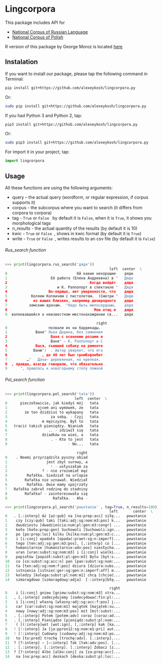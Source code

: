 # Lingcorpora

This package includes API for 
* [National Corpus of Russian Language](http://www.ruscorpora.ru)
* [National Corpus of Polish](http://nkjp.pl)

R version of this package by George Moroz is located [here](https://github.com/agricolamz/lingcorpora.R)

## Instalation

If you want to install our package, please tap the following command in Terminal:

```bash
pip install git+https://github.com/alexeykosh/lingcorpora.py
```

Or:

```bash
sudo pip install git+https://github.com/alexeykosh/lingcorpora.py
```

If you had Python 3 and Python 2, tap:

```bash
pip3 install git+https://github.com/alexeykosh/lingcorpora.py
```

Or:

```bash
sudo pip3 install git+https://github.com/alexeykosh/lingcorpora.py
```


For import it in your project, tap:

```python
import lingcorpora
```

## Usage
All these functions are using the following arguments:
* query – the actual query (wordform, or regular expression, if corpus supports it)
* corpus - the subcorpus where you want to search (it differs from corpora to corpora)
* tag - ```True``` or ```False ``` by default it is ```False```, when it is ```True```, it shows you morphological tags
* n_results - the actual quantity of the results (by default it is 10)
* kwic - ```True``` or ```False ```, shows in kwic format (by default it is ```True```)
* write - ```True``` or ```False ```, writes results to an csv file (by default it is ```False```)

###### Rus_search function
```python
>>> print(lingcorpora.rus_search('дядя'))
                                                left  center  \
0                                Ой какие нехорошие    дяди    
1                    Её работа (Елена Андреевна) в "   Дяде    
2                                      Когда войдёт    дядя    
3                       и К. Раппопорт в спектакле "   Дядя    
4                   Во-первых, нет уверенности, что    дядя    
5           Коляем Коляичем с пистолетом.  (Смотри "   Дядю    
6            из ваших близких, например двоюродного    дяди    
7          земским врачам.  "Надо быть милосердным,    дядя    
8                                        Мои отец и    дядя    
9  волновавшейся о неизвестном местонахождении св...   дяди    

                                          right  
0                   позвали их на баррикады.     
1             Ване" Льва Додина, без сомнения    
2                    Ваня с осенними розами и    
3                    Ваня" ― К. Раппопорт и С    
4             Вася, съевший собаку на ремонте    
5            Ваню")  . Автор уверяет, что его    
6                , до 40 лет был тромбофлебит    
7         …"   Дача― деревянная, но крепкая.     
8  , правда, всегда говорили, что обязательно    
9      ", пришлась к новогоднему столу ложкой    

```

###### Pol_search function

```python
>>> print(lingcorpora.pol_search('tata'))
                                left  center  \
0      pieczołowicie, jak kiedyś mój   tata    
1              ojcem ani wymówek, że   tata    
2        że ten dzidziuś to wykapany   tata    
3                    za sobą. - Czyj   tata    
4                m mężczyznę. Był to   tata    
5   tracić takich pieniędzy. Nianiek   tata    
6                   .. - zdziwił się   tata    
7                dziadków na wieś, a   tata    
8                    . - Kto to jest   tata    
9                            - No...   tata    

                                 right  
0    . Noemi przyrządziła pyszny obiad  
1                  jest zbyt surowy, a  
2                    ! - usłyszałam za  
3                ? - nie zrozumiał mąż  
4         Rafałka. Siedział na urlopie  
5        Rafałka nie uznawał. Wiedział  
6         Rafałka. Dwie mamy spojrzały  
7   Rafałka zabrał rodzinę do stadniny  
8        Rafałka? - zainteresowała się  
9                     Rafałka. - Aha -  
```

```python
>>> print(lingcorpora.pl_search('powstanie' , tag=True, n_results=100))
                                                left       center  \
0   . [.:interp] Aż [aż:qub] na [na:prep:acc] siłę...   powstanie    
1    czy [czy:qub] taki [taki:adj:sg:nom:m3:pos] k...   powstanie    
2    dwudziestu [dwadzieścia:num:pl:gen:m3:congr] ...   powstanie    
3    koło [koło:prep:gen] Suchowoli [Suchowoli:ign...   powstanie    
4    po [po:prep:loc] kilku [kilka:num:pl:gen:m3:c...   powstanie    
5    i [i:conj] opadało [opadać:praet:sg:n:imperf]...   powstanie    
6    tego [ten:adj:sg:gen:m3:pos], [,:interp] co [...   powstanie    
7    humanitarnie [humanitarnie:adv:pos] niesłycha...   powstanie    
8    uran [uran:subst:sg:nom:m3] i [i:conj] wielki...   powstanie    
9    popiołów [popiół:subst:pl:gen:m3] Bytu [byt:s...   powstanie    
10   co [co:subst:sg:acc:n] pan [pan:subst:sg:nom:...   powstanie    
11   ta [ten:adj:sg:nom:f:pos] dziura [dziura:subs...   powstanie    
12   istnienia [istnieć:ger:sg:gen:n:imperf:aff] m...   powstanie    
13   koledzy [kolega:subst:pl:nom:m1] chcą [chcieć...   powstanie    
14   szmaragdowo [szmaragdowy:adja]- [-:interp]błę...   powstanie    

                                                right  
0    i [i:conj] gniew [gniew:subst:sg:nom:m3] stra...  
1   , [,:interp] zadecydujemy [zadecydować:fin:pl:...  
2    i [i:conj] własną [własny:adj:sg:acc:f:pos] j...  
3    car [car:subst:sg:nom:m1] majątek [majątek:su...  
4    nowy [nowy:adj:sg:nom:m3:pos] mit [mit:subst:...  
5   . [.:interp] Potem [potem:adv] coraz [coraz:ad...  
6   . [.:interp] Pieniądze [pieniądz:subst:pl:nom:...  
7    ( [(:interp]wot [wot:ign], [,:interp] kak [ka...  
8   ! [!:interp] Ja [ja:ppron12:sg:nom:m1:pri] aut...  
9   ! [!:interp] Cudowny [cudowny:adj:sg:nom:m3:po...  
10   to [to:pred] trochę [trochę:adv]. [.:interp]....  
11  ? [?:interp] – [–:interp] Tak [tak:adv:pos]. [...  
12  . [.:interp]. [.:interp]. [.:interp] Zobacz [z...  
13  ? [?:interp] Albo [albo:conj] za [za:prep:acc]...  
14   na [na:prep:acc] deskach [deska:subst:pl:loc:...  
```
